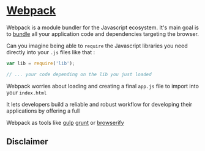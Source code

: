 # [Webpack](https://github.com/webpack/webpack)

Webpack is a module bundler for the Javascript ecosystem. It's main goal is to [bundle](/GLOSSARY.md#bundle) all your application code and dependencies targeting the browser.


Can you imagine being able to `require` the Javascript libraries you need directly into your `.js` files like that :

```javascript
var lib = require('lib');

// ... your code depending on the lib you just loaded
```

Webpack worries about loading and creating a final `app.js` file to import into your `index.html` 

It lets developers build a reliable and robust workflow for developing their applications by offering a full

Webpack as tools like [gulp](http://gulpjs.com/) [grunt](http://gruntjs.com/) or [browserify](http://browserify.org/)

## Disclaimer

